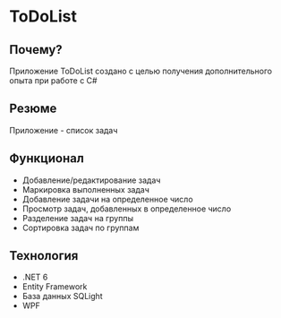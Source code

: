 # ToDoList
## Почему?
Приложение ToDoList создано с целью получения дополнительного опыта при работе с C#
## Резюме
Приложение - список задач
## Функционал
- Добавление/редактирование задач
- Маркировка выполненных задач
- Добавление задачи на определенное число
- Просмотр задач, добавленных в определенное число
- Разделение задач на группы
- Сортировка задач по группам
## Технология
- .NET 6
- Entity Framework
- База данных SQLight
- WPF
